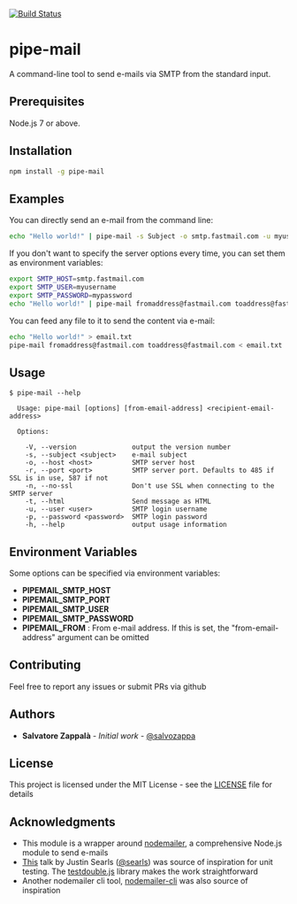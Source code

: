 [![Build Status](https://travis-ci.org/salvozappa/pipe-mail.svg?branch=master)](https://travis-ci.org/salvozappa/pipe-mail)

# pipe-mail

A command-line tool to send e-mails via SMTP from the standard input.

## Prerequisites

Node.js 7 or above.

## Installation

```bash
npm install -g pipe-mail
```

## Examples

You can directly send an e-mail from the command line:

```bash
echo "Hello world!" | pipe-mail -s Subject -o smtp.fastmail.com -u myusername -p mypassword fromaddress@fastmail.com toaddress@fastmail.com
```

If you don't want to specify the server options every time, you can set them as environment variables:

```bash
export SMTP_HOST=smtp.fastmail.com
export SMTP_USER=myusername
export SMTP_PASSWORD=mypassword
echo "Hello world!" | pipe-mail fromaddress@fastmail.com toaddress@fastmail.com
```

You can feed any file to it to send the content via e-mail:

```bash
echo "Hello world!" > email.txt
pipe-mail fromaddress@fastmail.com toaddress@fastmail.com < email.txt
```

## Usage

```
$ pipe-mail --help

  Usage: pipe-mail [options] [from-email-address] <recipient-email-address>

  Options:

    -V, --version              output the version number
    -s, --subject <subject>    e-mail subject
    -o, --host <host>          SMTP server host
    -r, --port <port>          SMTP server port. Defaults to 485 if SSL is in use, 587 if not
    -n, --no-ssl               Don't use SSL when connecting to the SMTP server
    -t, --html                 Send message as HTML
    -u, --user <user>          SMTP login username
    -p, --password <password>  SMTP login password
    -h, --help                 output usage information

```

## Environment Variables

Some options can be specified via environment variables:

- **PIPEMAIL_SMTP_HOST**
- **PIPEMAIL_SMTP_PORT**
- **PIPEMAIL_SMTP_USER**
- **PIPEMAIL_SMTP_PASSWORD**
- **PIPEMAIL_FROM** : From e-mail address. If this is set, the "from-email-address" argument can be omitted

## Contributing

Feel free to report any issues or submit PRs via github


## Authors

* **Salvatore Zappalà** - *Initial work* - [@salvozappa](https://github.com/salvozappa)

## License

This project is licensed under the MIT License - see the [LICENSE](LICENSE) file for details

## Acknowledgments

* This module is a wrapper around [nodemailer](https://nodemailer.com), a comprehensive Node.js module to send e-mails
* [This](https://vimeo.com/257056050) talk by Justin Searls ([@searls](https://github.com/searls)) was source of inspiration for unit testing. The [testdouble.js](https://github.com/testdouble/testdouble.js/) library makes the work straightforward
* Another nodemailer cli tool, [nodemailer-cli](https://github.com/fardog/nodemailer-cli) was also source of inspiration
